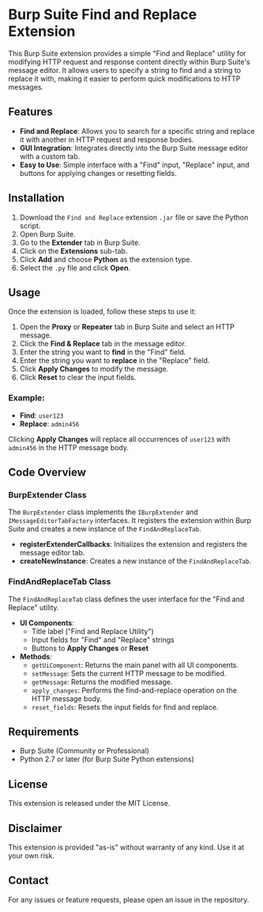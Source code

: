 # Burp Suite Find and Replace Extension

This Burp Suite extension provides a simple "Find and Replace" utility for modifying HTTP request and response content directly within Burp Suite's message editor. It allows users to specify a string to find and a string to replace it with, making it easier to perform quick modifications to HTTP messages.

## Features

- **Find and Replace**: Allows you to search for a specific string and replace it with another in HTTP request and response bodies.
- **GUI Integration**: Integrates directly into the Burp Suite message editor with a custom tab.
- **Easy to Use**: Simple interface with a "Find" input, "Replace" input, and buttons for applying changes or resetting fields.

## Installation

1. Download the `Find and Replace` extension `.jar` file or save the Python script.
2. Open Burp Suite.
3. Go to the **Extender** tab in Burp Suite.
4. Click on the **Extensions** sub-tab.
5. Click **Add** and choose **Python** as the extension type.
6. Select the `.py` file and click **Open**.

## Usage

Once the extension is loaded, follow these steps to use it:

1. Open the **Proxy** or **Repeater** tab in Burp Suite and select an HTTP message.
2. Click the **Find & Replace** tab in the message editor.
3. Enter the string you want to **find** in the "Find" field.
4. Enter the string you want to **replace** in the "Replace" field.
5. Click **Apply Changes** to modify the message.
6. Click **Reset** to clear the input fields.

### Example:

- **Find**: `user123`
- **Replace**: `admin456`

Clicking **Apply Changes** will replace all occurrences of `user123` with `admin456` in the HTTP message body.

## Code Overview

### BurpExtender Class

The `BurpExtender` class implements the `IBurpExtender` and `IMessageEditorTabFactory` interfaces. It registers the extension within Burp Suite and creates a new instance of the `FindAndReplaceTab`.

- **registerExtenderCallbacks**: Initializes the extension and registers the message editor tab.
- **createNewInstance**: Creates a new instance of the `FindAndReplaceTab`.

### FindAndReplaceTab Class

The `FindAndReplaceTab` class defines the user interface for the "Find and Replace" utility.

- **UI Components**:
  - Title label ("Find and Replace Utility")
  - Input fields for "Find" and "Replace" strings
  - Buttons to **Apply Changes** or **Reset**
- **Methods**:
  - `getUiComponent`: Returns the main panel with all UI components.
  - `setMessage`: Sets the current HTTP message to be modified.
  - `getMessage`: Returns the modified message.
  - `apply_changes`: Performs the find-and-replace operation on the HTTP message body.
  - `reset_fields`: Resets the input fields for find and replace.

## Requirements

- Burp Suite (Community or Professional)
- Python 2.7 or later (for Burp Suite Python extensions)

## License

This extension is released under the MIT License.

## Disclaimer

This extension is provided "as-is" without warranty of any kind. Use it at your own risk.

## Contact

For any issues or feature requests, please open an issue in the repository.

